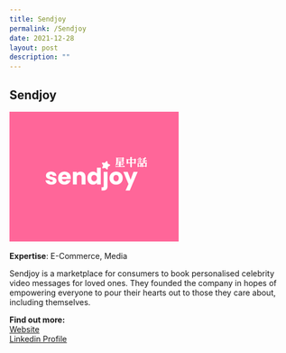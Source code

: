 ```yaml
---
title: Sendjoy
permalink: /Sendjoy
date: 2021-12-28
layout: post
description: ""
---
```

## Sendjoy
![Alt text for image on Isomer site](/images/sendjoy.jpg)

**Expertise**: E-Commerce, Media

Sendjoy is a marketplace for consumers to book personalised celebrity video messages for loved ones. They founded the company in hopes of empowering everyone to pour their hearts out to those they care about, including themselves.



**Find out more:** \
[Website](https://www.sendjoynow.com/)\
[Linkedin Profile](https://www.linkedin.com/company/sendjoy/)


